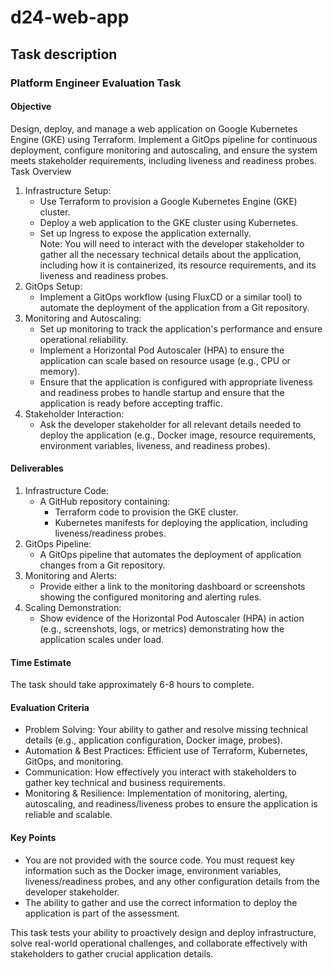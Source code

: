 # d24-web-app
## Task description

### Platform Engineer Evaluation Task   
#### Objective
Design, deploy, and manage a web application on Google Kubernetes Engine (GKE) using Terraform. Implement a GitOps pipeline for continuous deployment, configure monitoring and autoscaling, and ensure the system meets stakeholder requirements, including liveness and readiness probes.
Task Overview
1.	Infrastructure Setup:   
    - Use Terraform to provision a Google Kubernetes Engine (GKE) cluster.   
    - Deploy a web application to the GKE cluster using Kubernetes.   
    - Set up Ingress to expose the application externally.   
Note: You will need to interact with the developer stakeholder to gather all the necessary technical details about the application, including how it is containerized, its resource requirements, and its liveness and readiness probes.   
2.	GitOps Setup:   
    - Implement a GitOps workflow (using FluxCD or a similar tool) to automate the deployment of the application from a Git repository.   
3.	Monitoring and Autoscaling:   
    - Set up monitoring to track the application's performance and ensure operational reliability.   
    - Implement a Horizontal Pod Autoscaler (HPA) to ensure the application can scale based on resource usage (e.g., CPU or memory).   
    - Ensure that the application is configured with appropriate liveness and readiness probes to handle startup and ensure that the application is ready before accepting traffic.   
3.	Stakeholder Interaction:   
    - Ask the developer stakeholder for all relevant details needed to deploy the application (e.g., Docker image, resource requirements, environment variables, liveness, and readiness probes).   
#### Deliverables   
1.	Infrastructure Code:   
    - A GitHub repository containing:   
      - Terraform code to provision the GKE cluster.   
      - Kubernetes manifests for deploying the application, including liveness/readiness probes.
2.	GitOps Pipeline:   
    - A GitOps pipeline that automates the deployment of application changes from a Git repository.   
3.	Monitoring and Alerts:   
    - Provide either a link to the monitoring dashboard or screenshots showing the configured monitoring and alerting rules.   
4.	Scaling Demonstration:   
    - Show evidence of the Horizontal Pod Autoscaler (HPA) in action (e.g., screenshots, logs, or metrics) demonstrating how the application scales under load.   

#### Time Estimate
The task should take approximately 6-8 hours to complete.

#### Evaluation Criteria
- Problem Solving: Your ability to gather and resolve missing technical details (e.g., application configuration, Docker image, probes).
- Automation & Best Practices: Efficient use of Terraform, Kubernetes, GitOps, and monitoring.
- Communication: How effectively you interact with stakeholders to gather key technical and business requirements.
- Monitoring & Resilience: Implementation of monitoring, alerting, autoscaling, and readiness/liveness probes to ensure the application is reliable and scalable.

#### Key Points
- You are not provided with the source code. You must request key information such as the Docker image, environment variables, liveness/readiness probes, and any other configuration details from the developer stakeholder.
- The ability to gather and use the correct information to deploy the application is part of the assessment.   

This task tests your ability to proactively design and deploy infrastructure, solve real-world operational challenges, and collaborate effectively with stakeholders to gather crucial application details.
